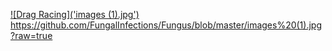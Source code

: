 [![Drag Racing]('images (1).jpg')
](https://github.com/FungalInfections/Fungus/blob/master/images%20(1).jpg?raw=true)https://github.com/FungalInfections/Fungus/blob/master/images%20(1).jpg?raw=true
